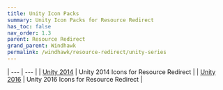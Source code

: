 ```yaml
---
title: Unity Icon Packs
summary: Unity Icon Packs for Resource Redirect
has_toc: false
nav_order: 1.3
parent: Resource Redirect
grand_parent: Windhawk
permalink: /windhawk/resource-redirect/unity-series
---
```


| --- | --- |
| [Unity 2014](/windhawk/resource-redirect/unity-series/unity-2014) | Unity 2014 Icons for Resource Redirect |
| [Unity 2016](/windhawk/resource-redirect/unity-series/unity-2016) | Unity 2016 Icons for Resource Redirect |